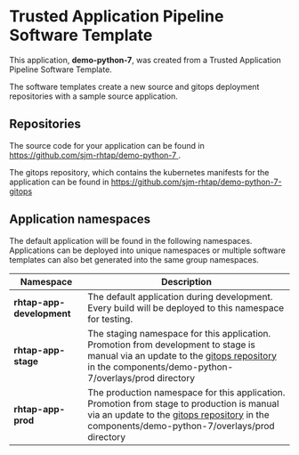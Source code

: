# Trusted Application Pipeline Software Template

This application, **demo-python-7**, was created from a Trusted Application Pipeline Software Template.

The software templates create a new source and gitops deployment repositories with a sample source application. 

## Repositories

The source code for your application can be found in [https://github.com/sjm-rhtap/demo-python-7 ](https://github.com/sjm-rhtap/demo-python-7 ).
 
The gitops repository, which contains the kubernetes manifests for the application can be found in 
[https://github.com/sjm-rhtap/demo-python-7-gitops ](https://github.com/sjm-rhtap/demo-python-7-gitops ) 

## Application namespaces 

The default application will be found in the following namespaces. Applications can be deployed into unique namespaces or multiple software templates can also bet generated into the same group namespaces.  

|  Namespace   |  Description   |  
| -------- | -------- |   
| **rhtap-app-development** | The default application during development. Every build will be deployed to this namespace for testing. | 
| **rhtap-app-stage** | The staging namespace for this application. Promotion from development to stage is manual via an update to the [gitops repository](https://github.com/sjm-rhtap/demo-python-7-gitops ) in the components/demo-python-7/overlays/prod directory |  
| **rhtap-app-prod** | The production namespace for this application. Promotion from stage to production is manual via an update to the [gitops repository](https://github.com/sjm-rhtap/demo-python-7-gitops ) in the components/demo-python-7/overlays/prod directory | 